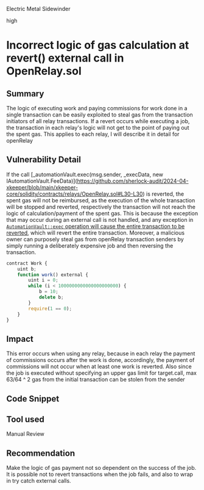 Electric Metal Sidewinder

high

# Incorrect logic of gas calculation at revert() external call in OpenRelay.sol

## Summary
The logic of executing work and paying commissions for work done in a single transaction can be easily exploited to steal gas from the transaction initiators of all relay transactions. If a revert occurs while executing a job, the transaction in each relay's logic will not get to the point of paying out the spent gas. This applies to each relay, I will describe it in detail for openRelay

## Vulnerability Detail

If the call [_automationVault.exec(msg.sender, _execData, new IAutomationVault.FeeData[](0))](https://github.com/sherlock-audit/2024-04-xkeeper/blob/main/xkeeper-core/solidity/contracts/relays/OpenRelay.sol#L30-L30) is reverted, the spent gas will not be reimbursed, as the execution of the whole transaction will be stopped and reverted, respectively the transaction will not reach the logic of calculation/payment of the spent gas. This is because the exception that may occur during an external call is not handled, and any exception in [`AutomationVault::exec` operation will cause the entire transaction to be reverted](https://github.com/sherlock-audit/2024-04-xkeeper/blob/main/xkeeper-core/solidity/contracts/core/AutomationVault.sol#L418-L418), which will revert the entire transaction. Moreover, a malicious owner can purposely steal gas from openRelay transaction senders by simply running a deliberately expensive job and then reversing the transaction.
```js
contract Work {
    uint b;
    function work() external {
        uint i = 0;
        while (i < 1000000000000000000000) {
            b = 10;
            delete b;
        }
        require(1 == 0);
    }
}
```


## Impact
This error occurs when using any relay, because in each relay the payment of commissions occurs after the work is done, accordingly, the payment of commissions will not occur when at least one work is reverted. Also since the job is executed without specifying an upper gas limit for target.call, max 63/64 ^ 2 gas from the initial transaction can be stolen from the sender 

## Code Snippet

## Tool used

Manual Review

## Recommendation
Make the logic of gas payment not so dependent on the success of the job. 
It is possible not to revert transactions when the job fails, and also to wrap in try catch external calls.
